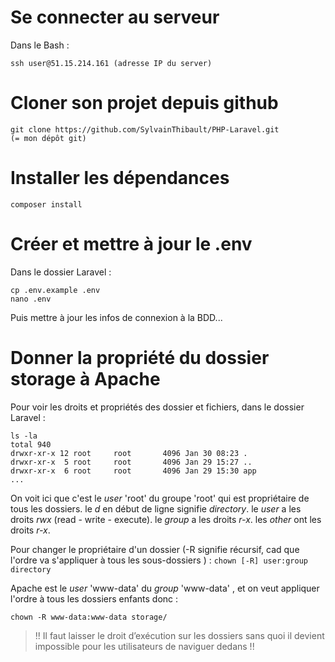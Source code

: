 ﻿# Se connecter au serveur
Dans le Bash : 

    ssh user@51.15.214.161 (adresse IP du server)

# Cloner son projet depuis github
  
    git clone https://github.com/SylvainThibault/PHP-Laravel.git
    (= mon dépôt git)

# Installer les dépendances

    composer install

# Créer et mettre à jour le .env

Dans le dossier Laravel :

    cp .env.example .env
    nano .env
Puis mettre à jour les infos de connexion à la BDD...
# Donner la propriété du dossier storage à Apache
Pour voir les droits et propriétés des dossier et fichiers, dans le dossier Laravel :

    ls -la
    total 940
    drwxr-xr-x 12 root     root       4096 Jan 30 08:23 .
    drwxr-xr-x  5 root     root       4096 Jan 29 15:27 ..
    drwxr-xr-x  6 root     root       4096 Jan 29 15:30 app
    ...
   
On voit ici que c'est le *user* 'root' du groupe 'root' qui est propriétaire de tous les dossiers.
le *d* en début de ligne signifie *directory*.
le *user* a les droits *rwx* (read - write - execute).
le *group* a les droits *r-x*.
les *other* ont les droits *r-x*.

Pour changer le propriétaire d'un dossier (-R signifie récursif, cad que l'ordre va s'appliquer à tous les sous-dossiers ) :
   `chown [-R] user:group directory`

Apache est le *user* 'www-data' du *group* 'www-data' , et on veut appliquer l'ordre à tous les dossiers enfants donc :

    chown -R www-data:www-data storage/

> !! Il faut laisser le droit d’exécution sur les dossiers sans quoi il devient impossible pour les utilisateurs de naviguer dedans !!

  
  

  
